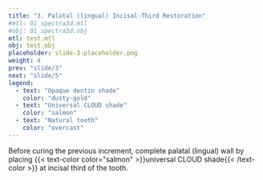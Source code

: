 ```yaml
---
title: "3. Palatal (lingual) Incisal-Third Restoration"
#mtl: 01_spectra3d.mtl
#obj: 01_spectra3d.obj
mtl: test.mtl
obj: test.obj
placeholder: slide-3-placeholder.png
weight: 4
prev: "slide/3"
next: "slide/5"
legend:
  - text: "Opaque dentin shade"
    color: "dusty-gold"
  - text: "Universal CLOUD shade"
    color: "salmon"
  - text: "Natural tooth"
    color: "overcast"
---
```


Before curing the previous increment, complete palatal (lingual) wall by placing {{< text-color color="salmon" >}}universal CLOUD shade{{< /text-color >}} at incisal third of the tooth.
<!--more-->
